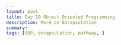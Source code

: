 ```yaml
---
layout: post
title: Day 10 Object Oriented Programming
description: More on Encapsulation
summary: 
tags: [OOP, encapsulation, pathway, ]
---
```






